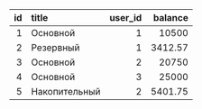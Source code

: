 |   id | title         |   user_id |   balance |
|-----:|:--------------|----------:|----------:|
|    1 | Основной      |         1 |  10500    |
|    2 | Резервный     |         1 |   3412.57 |
|    3 | Основной      |         2 |  20750    |
|    4 | Основной      |         3 |  25000    |
|    5 | Накопительный |         2 |   5401.75 |